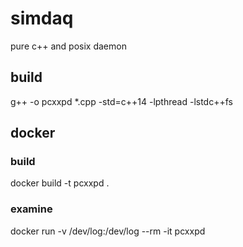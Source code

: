 # simdaq
pure c++ and posix daemon

## build
g++ -o pcxxpd *.cpp -std=c++14 -lpthread -lstdc++fs

## docker
### build
docker build -t pcxxpd .
### examine
docker run -v /dev/log:/dev/log --rm -it pcxxpd
